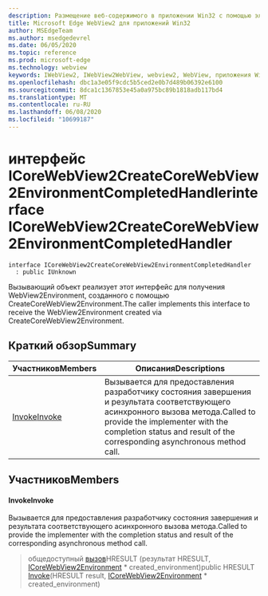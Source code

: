 ```yaml
---
description: Размещение веб-содержимого в приложении Win32 с помощью элемента управления Microsoft Edge WebView2
title: Microsoft Edge WebView2 для приложений Win32
author: MSEdgeTeam
ms.author: msedgedevrel
ms.date: 06/05/2020
ms.topic: reference
ms.prod: microsoft-edge
ms.technology: webview
keywords: IWebView2, IWebView2WebView, webview2, WebView, приложения Win32, Win32, EDGE, ICoreWebView2, ICoreWebView2Controller, элемент управления "веб-браузер", HTML Edge
ms.openlocfilehash: dbc1a3e05f9cdc5b5ced2e0b7d489b06392e6100
ms.sourcegitcommit: 8dca1c1367853e45a0a975bc89b1818adb117bd4
ms.translationtype: MT
ms.contentlocale: ru-RU
ms.lasthandoff: 06/08/2020
ms.locfileid: "10699187"
---
```

# <span data-ttu-id="a0a85-104">интерфейс ICoreWebView2CreateCoreWebView2EnvironmentCompletedHandler</span><span class="sxs-lookup"><span data-stu-id="a0a85-104">interface ICoreWebView2CreateCoreWebView2EnvironmentCompletedHandler</span></span> 

```
interface ICoreWebView2CreateCoreWebView2EnvironmentCompletedHandler
  : public IUnknown
```

<span data-ttu-id="a0a85-105">Вызывающий объект реализует этот интерфейс для получения WebView2Environment, созданного с помощью CreateCoreWebView2Environment.</span><span class="sxs-lookup"><span data-stu-id="a0a85-105">The caller implements this interface to receive the WebView2Environment created via CreateCoreWebView2Environment.</span></span>

## <span data-ttu-id="a0a85-106">Краткий обзор</span><span class="sxs-lookup"><span data-stu-id="a0a85-106">Summary</span></span>

 <span data-ttu-id="a0a85-107">Участников</span><span class="sxs-lookup"><span data-stu-id="a0a85-107">Members</span></span>                        | <span data-ttu-id="a0a85-108">Описания</span><span class="sxs-lookup"><span data-stu-id="a0a85-108">Descriptions</span></span>
--------------------------------|---------------------------------------------
[<span data-ttu-id="a0a85-109">Invoke</span><span class="sxs-lookup"><span data-stu-id="a0a85-109">Invoke</span></span>](#invoke) | <span data-ttu-id="a0a85-110">Вызывается для предоставления разработчику состояния завершения и результата соответствующего асинхронного вызова метода.</span><span class="sxs-lookup"><span data-stu-id="a0a85-110">Called to provide the implementer with the completion status and result of the corresponding asynchronous method call.</span></span>

## <span data-ttu-id="a0a85-111">Участников</span><span class="sxs-lookup"><span data-stu-id="a0a85-111">Members</span></span>

#### <span data-ttu-id="a0a85-112">Invoke</span><span class="sxs-lookup"><span data-stu-id="a0a85-112">Invoke</span></span> 

<span data-ttu-id="a0a85-113">Вызывается для предоставления разработчику состояния завершения и результата соответствующего асинхронного вызова метода.</span><span class="sxs-lookup"><span data-stu-id="a0a85-113">Called to provide the implementer with the completion status and result of the corresponding asynchronous method call.</span></span>

> <span data-ttu-id="a0a85-114">общедоступный [вызов](#invoke)HRESULT (результат HRESULT, [ICoreWebView2Environment](icorewebview2environment.md) \* created_environment)</span><span class="sxs-lookup"><span data-stu-id="a0a85-114">public HRESULT [Invoke](#invoke)(HRESULT result, [ICoreWebView2Environment](icorewebview2environment.md) \* created_environment)</span></span>


